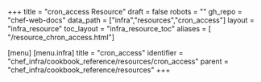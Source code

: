 +++
title = "cron_access Resource"
draft = false
robots = ""
gh_repo = "chef-web-docs"
data_path = ["infra","resources","cron_access"]
layout = "infra_resource"
toc_layout = "infra_resource_toc"
aliases = [ "/resource_chron_access.html"]

[menu]
  [menu.infra]
    title = "cron_access"
    identifier = "chef_infra/cookbook_reference/resources/cron_access"
    parent = "chef_infra/cookbook_reference/resources"
+++

<!-- The contents of this page are automatically generated from the cron_access.yaml file in the data directory. -->
<!-- To suggest a change, edit the https://github.com/chef/chef/blob/main/lib/chef/resource/cron_access.rb file
      and submit a pull request to the https://github.com/chef/chef repository. -->
